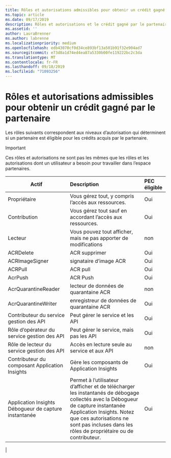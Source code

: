 ```yaml
---
title: Rôles et autorisations admissibles pour obtenir un crédit gagné par le partenaire | Espace partenaires
ms.topic: article
ms.date: 09/17/2019
description: Rôles et autorisations et le crédit gagné par le partenaire
ms.assetid: ''
author: LauraBrenner
ms.author: labrenne
ms.localizationpriority: medium
ms.openlocfilehash: edb43070cf0d34ce893bf13a501b91f32e904ad7
ms.sourcegitcommit: e73d8a1d74ed4ea87a5330b00fe119222bc2c3da
ms.translationtype: MT
ms.contentlocale: fr-FR
ms.lasthandoff: 09/18/2019
ms.locfileid: "71093256"
---
```

# <a name="roles-and-permissions-eligible-to-earn-partner-earned-credit"></a>Rôles et autorisations admissibles pour obtenir un crédit gagné par le partenaire

Les rôles suivants correspondent aux niveaux d’autorisation qui déterminent si un partenaire est éligible pour les crédits acquis par le partenaire.

>[!Important]
>Ces rôles et autorisations ne sont pas les mêmes que les rôles et les autorisations dont un utilisateur a besoin pour travailler dans l’espace partenaires.

|**Actif**   |**Description**   |**PEC éligible**   |
|-----------------|:------------------|:--------------|
|Propriétaire  |Vous gérez tout, y compris l’accès aux ressources.|Oui|
|Contribution |Vous gérez tout sauf en accordant l’accès aux ressources.|Oui|
|Lecteur|Vous pouvez tout afficher, mais ne pas apporter de modifications|non|
|ACRDelete|ACR supprimer|Oui|
|ACRImageSigner|signataire d’image ACR|Oui|
|ACRPull|ACR pull|Oui|
|AcrPush|ACR Push|Oui|
|AcrQuarantineReader|lecteur de données de quarantaine ACR|non|
|AcrQuarantineWriter| enregistreur de données de quarantaine ACR|Oui|
|Contributeur du service gestion des API|Peut gérer le service et les API|Oui|
|Rôle d’opérateur du service gestion des API|Peut gérer le service, mais pas les API|Oui|
|Rôle de lecteur du service gestion des API|Accès en lecture seule au service et aux API|non|
|Contributeur du composant Application Insights|Gère les composants de Application Insights|Oui|
|Application Insights Débogueur de capture instantanée|Permet à l’utilisateur d’afficher et de télécharger les instantanés de débogage collectés avec la Débogueur de capture instantanée Application Insights. Notez que ces autorisations ne sont pas incluses dans les rôles de propriétaire ou de contributeur.|Oui|
|